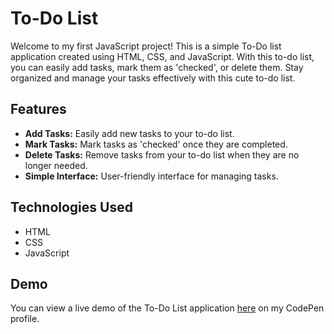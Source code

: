 # To-Do List

Welcome to my first JavaScript project! This is a simple To-Do list application created using HTML, CSS, and JavaScript. With this to-do list, you can easily add tasks, mark them as 'checked', or delete them. Stay organized and manage your tasks effectively with this cute to-do list.

## Features

- **Add Tasks:** Easily add new tasks to your to-do list.
- **Mark Tasks:** Mark tasks as 'checked' once they are completed.
- **Delete Tasks:** Remove tasks from your to-do list when they are no longer needed.
- **Simple Interface:** User-friendly interface for managing tasks.

## Technologies Used

- HTML
- CSS
- JavaScript

## Demo

You can view a live demo of the To-Do List application [here](https://raw.githack.com/vasenkom/ToDoList/main/Index.html) on my CodePen profile.
